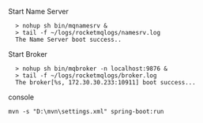 Start Name Server

~~~
  > nohup sh bin/mqnamesrv &
  > tail -f ~/logs/rocketmqlogs/namesrv.log
  The Name Server boot success..
~~~

Start Broker

~~~
  > nohup sh bin/mqbroker -n localhost:9876 &
  > tail -f ~/logs/rocketmqlogs/broker.log 
  The broker[%s, 172.30.30.233:10911] boot success...
~~~

console

~~~
mvn -s "D:\mvn\settings.xml" spring-boot:run
~~~

